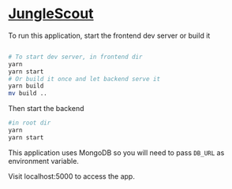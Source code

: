 # [JungleScout](https://john-junglescout.herokuapp.com/)

To run this application, start the frontend dev server or build it

```sh

# To start dev server, in frontend dir
yarn
yarn start
# Or build it once and let backend serve it
yarn build
mv build ..
```

Then start the backend

```sh
#in root dir
yarn
yarn start
```

This application uses MongoDB so you will need to pass `DB_URL` as environment variable.

Visit localhost:5000 to access the app.
